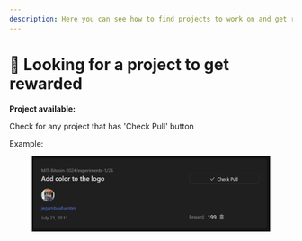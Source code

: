 ```yaml
---
description: Here you can see how to find projects to work on and get reward.
---
```


# 🔎 Looking for a project to get rewarded

**Project available:**&#x20;

Check for any project that has 'Check Pull' button

Example:&#x20;

<figure><img src="../.gitbook/assets/image (2) (1).png" alt=""><figcaption></figcaption></figure>
